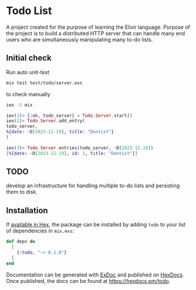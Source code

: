 # Todo List

A project created for the purpose of learning the Elixir language.
Purpose of the project is to build a distributed HTTP server that
can handle many end users who are simultaneously manipulating many to-do lists.


## Initial check

Run auto unit-test
```sh
mix test test/todo/server.exs
```

to check manually
```sh
iex -S mix
```

```elixir
iex(1)> {:ok, todo_server} = Todo.Server.start()
iex(2)> Todo.Server.add_entry(
todo_server,
%{date: ~D[2023-12-19], title: "Dentist"}
)

iex(3)> Todo.Server.entries(todo_server, ~D[2023-12-19])
[%{date: ~D[2023-12-19], id: 1, title: "Dentist"}]
```


## TODO

develop an infrastructure for handling multiple to-do lists and persisting them to disk.


## Installation

If [available in Hex](https://hex.pm/docs/publish), the package can be installed
by adding `todo` to your list of dependencies in `mix.exs`:

```elixir
def deps do
  [
    {:todo, "~> 0.1.0"}
  ]
end
```

Documentation can be generated with [ExDoc](https://github.com/elixir-lang/ex_doc)
and published on [HexDocs](https://hexdocs.pm). Once published, the docs can
be found at <https://hexdocs.pm/todo>.

